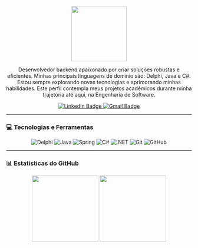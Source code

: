 <div id="header" align="center">
  <img src="https://media.tenor.com/g21_npOF4GoAAAAd/gohan-dragon-ball.gif" width="150"/>
  <p>Desenvolvedor backend apaixonado por criar soluções robustas e eficientes. Minhas principais linguagens de domínio são: Delphi, Java e C#. Estou sempre explorando novas tecnologias e aprimorando minhas habilidades. Este perfil contempla meus projetos acadêmicos durante minha trajetória até aqui, na Engenharia de Software.</p>
  
  <div id="badges">
    <a href="https://www.linkedin.com/in/thiago-souza-cardoso-a62a241a1/" target="_blank">
      <img src="https://img.shields.io/badge/LinkedIn-0077B5?style=for-the-badge&logo=linkedin&logoColor=white" alt="LinkedIn Badge"/>
    </a>
    <a href="mailto:thcardoso2003@gmail.com">
      <img src="https://img.shields.io/badge/Gmail-D14836?style=for-the-badge&logo=gmail&logoColor=white" alt="Gmail Badge"/>
    </a>
  </div>
</div>

---

### 💻 Tecnologias e Ferramentas

<div align="center">
  <img src="https://img.shields.io/badge/Delphi-EE1F35?style=for-the-badge&logoColor=white" alt="Delphi">
  <img src="https://img.shields.io/badge/Java-007396?style=for-the-badge&logo=openjdk&logoColor=white" alt="Java">
  <img src="https://img.shields.io/badge/Spring-6DB33F?style=for-the-badge&logo=spring&logoColor=white" alt="Spring">
  <img src="https://img.shields.io/badge/C%23-239120?style=for-the-badge&logo=c-sharp&logoColor=white" alt="C#">
  <img src="https://img.shields.io/badge/.NET-512BD4?style=for-the-badge&logo=dotnet&logoColor=white" alt=".NET">
  <img src="https://img.shields.io/badge/Git-F05032?style=for-the-badge&logo=git&logoColor=white" alt="Git">
  <img src="https://img.shields.io/badge/GitHub-181717?style=for-the-badge&logo=github&logoColor=white" alt="GitHub">
</div>

---

### 📊 Estatísticas do GitHub

<div align="center">
  <img height="180em" src="https://github-readme-stats.vercel.app/api?username=magotiti&show_icons=true&theme=tokyonight&include_all_commits=true&count_private=true"/>
  
  <img height="180em" src="https://github-readme-stats.vercel.app/api/top-langs/?username=magotiti&layout=compact&langs_count=7&theme=tokyonight"/>
</div>

<br>
